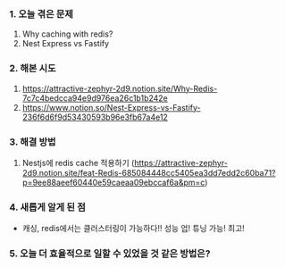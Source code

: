 
### **1. 오늘 겪은 문제**

1.  Why caching with redis?
2.  Nest Express vs Fastify


### **2. 해본 시도**
1. https://attractive-zephyr-2d9.notion.site/Why-Redis-7c7c4bedcca94e9d976ea26c1b1b242e
2. https://www.notion.so/Nest-Express-vs-Fastify-236f6d6f9d53430593b96e3fb67a4e12


### **3. 해결 방법**
1. Nestjs에 redis cache 적용하기 (https://attractive-zephyr-2d9.notion.site/feat-Redis-685084448cc5405ea3dd7edd2c60ba71?p=9ee88aeef60440e59caeaa09ebccaf6a&pm=c)

### **4. 새롭게 알게 된 점**
-  캐싱, redis에서는 클러스터링이 가능하다!! 성능 업! 튜닝 가능! 최고!


### **5. 오늘 더 효율적으로 일할 수 있었을 것 같은 방법은?**
